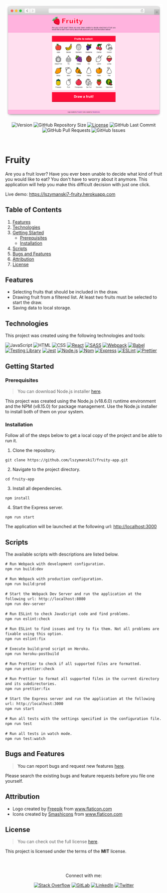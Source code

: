 <!-- APPLICATION PREVIEW -->
<div align="center">
  
  ![Fruity Header](./docs/application.png)
  
</div>

<!-- SHIELDS -->
<div align="center">
  
  ![Version](https://img.shields.io/badge/version-1.0.0-blue?label=Version&labelColor=424242)
  ![GitHub Repository Size](https://img.shields.io/github/repo-size/lszymanski7/fruity-app?label=Size&labelColor=424242)
  [![License](https://img.shields.io/badge/License-MIT-yellow.svg?label=License&labelColor=424242)](https://github.com/lszymanski7/fruity-app/blob/main/LICENSE.md)
  ![GitHub Last Commit](https://img.shields.io/github/last-commit/lszymanski7/fruity-app?label=Last%20Commit&labelColor=424242)
  ![GitHub Pull Requests](https://img.shields.io/github/issues-pr/lszymanski7/fruity-app?label=Pull%20Requests&labelColor=424242)
  ![GitHub Issues](https://img.shields.io/github/issues/lszymanski7/fruity-app?label=Issues&labelColor=424242)
  
</div>

<br/>

<!-- FRUITY -->
# Fruity
Are you a fruit lover? Have you ever been unable to decide what kind of fruit you would like to eat? You don't have to worry about it anymore. This application will help you make this difficult decision with just one click.

Live demo: <a href="https://lszymanski7-fruity.herokuapp.com">https://lszymanski7-fruity.herokuapp.com<a/>

<!-- TABLE OF CONTENTS -->
## Table of Contents
<ol>
  <li><a href="#features">Features</a></li>
  <li><a href="#technologies">Technologies</a></li>
  <li>
    <a href="#getting-started">Getting Started</a>
    <ul>
      <li><a href="#prerequisites">Prerequisites</a></li>
      <li><a href="#installation">Installation</a></li>
    </ul>
  </li>
  <li><a href="#scripts">Scripts</a></li>
  <li><a href="#bugs-and-features">Bugs and Features</a></li>
  <li><a href="#attribution">Attribution</a></li>
  <li><a href="#license">License</a></li>
</ol>
  
<!-- FEATURES -->
## Features
- Selecting fruits that should be included in the draw.
- Drawing fruit from a filtered list. At least two fruits must be selected to start the draw.
- Saving data to local storage.

<!-- TECHNOLOGIES -->
## Technologies
This project was created using the following technologies and tools:

![JavaScript](https://img.shields.io/badge/JavaScript-424242?style=flat&logo=javascript&logoColor=F7DF1E)
![HTML](https://img.shields.io/badge/HTML-424242?style=flat&logo=html5&logoColor=E34F26)
![CSS](https://img.shields.io/badge/CSS-424242?style=flat&logo=css3&logoColor=1572B6)
[![React](https://img.shields.io/badge/React%20|%20v18.1.0-424242?style=flat&logo=react&logoColor=61DAFB)](https://reactjs.org)
[![SASS](https://img.shields.io/badge/SASS%20|%20v1.53.0-424242?style=flat&logo=SASS&logoColor=CC6699)](https://sass-lang.com)
[![Webpack](https://img.shields.io/badge/Webpack%20|%20v5.72.1-424242?style=flat&logo=webpack&logoColor=8DD6F9)](https://webpack.js.org)
[![Babel](https://img.shields.io/badge/Babel%20|%20v7.18.0-424242?style=flat&logo=babel&logoColor=F9DC3E)](https://babeljs.io)
[![Testing Library](https://img.shields.io/badge/Testing%20Library%20|%20v8.16.0-424242?style=flat&logo=testinglibrary&logoColor=E33332)](https://testing-library.com)
[![Jest](https://img.shields.io/badge/Jest%20|%20v28.1.2-424242?style=flat&logo=jest&logoColor=C21325)](https://jestjs.io)
[![Node.js](https://img.shields.io/badge/Node.js%20|%20v18.6.0-424242?style=flat&logo=node.js&logoColor=339933)](https://nodejs.org/en)
[![Npm](https://img.shields.io/badge/Npm%20|%20v8.15.0-424242?style=flat&logo=npm&logoColor=CB3837)](https://npmjs.com)
[![Express](https://img.shields.io/badge/Express%20%7C%20v4.18.1-424242?style=flat&logo=express&logoColor=FFFFFF)](https://expressjs.com)
[![ESLint](https://img.shields.io/badge/ESLint%20%7C%20v8.19.0-424242?style=flat&logo=eslint&logoColor=4B32C3)](https://eslint.org)
[![Prettier](https://img.shields.io/badge/Prettier%20%7C%20v2.7.1-424242?style=flat&logo=prettier&logoColor=F7B93E)](https://prettier.io)

<!-- Getting Started -->
## Getting Started

<!-- Prerequisites -->
### Prerequisites
> You can download Node.js installer [here](https://nodejs.org/en/download).

This project was created using the Node.js (v18.6.0) runtime environment and the NPM (v8.15.0) for package management. Use the Node.js installer to install both of them on your system.
  
<!-- Installation -->
### Installation
Follow all of the steps below to get a local copy of the project and be able to run it.

1. Clone the repository.
```
git clone https://github.com/lszymanski7/fruity-app.git
```
2. Navigate to the project directory.
```
cd fruity-app
```
3. Install all dependencies.
```
npm install
```
4. Start the Express server.
```
npm run start
```

The application will be launched at the following url: <a href="http://localhost:3000">http://localhost:3000<a/>

<!-- SCRIPTS -->
## Scripts
The available scripts with descriptions are listed below.

```properties
# Run Webpack with development configuration.
npm run build:dev

# Run Webpack with production configuration.
npm run build:prod

# Start the Webpack Dev Server and run the application at the following url: http://localhost:8080
npm run dev-server

# Run ESLint to check JavaScript code and find problems.
npm run eslint:check

# Run ESLint to find issues and try to fix them. Not all problems are fixable using this option.
npm run eslint:fix

# Execute build:prod script on Heroku.
npm run heroku-postbuild

# Run Prettier to check if all supported files are formatted. 
npm run prettier:check

# Run Prettier to format all supported files in the current directory and its subdirectories.
npm run prettier:fix

# Start the Express server and run the application at the following url: http://localhost:3000
npm run start

# Run all tests with the settings specified in the configuration file.
npm run test

# Run all tests in watch mode.
npm run test:watch
```
  
<!-- BUGS AND FEATURES -->
## Bugs and Features  
> You can report bugs and request new features [here](https://github.com/lszymanski7/fruity-app/issues). 
  
Please search the existing bugs and feature requests before you file one yourself.
  
<!-- ATTRIBUTION -->
## Attribution
- Logo created by <a href="https://flaticon.com/authors/freepik">Freepik</a> from <a href="https://flaticon.com">www.flaticon.com</a>
- Icons created by <a href="https://flaticon.com/authors/smashicons">Smashicons</a> from <a href="https://flaticon.com">www.flaticon.com</a>
  
<!-- LICENSE -->
## License
> You can check out the full license [here](https://github.com/lszymanski7/fruity-app/blob/main/LICENSE.md).
  
This project is licensed under the terms of the **MIT** license.
  
<br/>
 
<!-- LINKS -->
##
<div align="center">
  <p>Connect with me:</p>
  
  [![Stack Overflow](https://img.shields.io/badge/Stack%20Overflow-F58025?style=flat&logo=stackoverflow&logoColor=white)](https://stackoverflow.com/users/18706083)
  [![GitLab](https://img.shields.io/badge/GitLab-424242?style=flat&logo=gitlab)](https://gitlab.com/lszymanski7)
  [![LinkedIn](https://img.shields.io/badge/LinkedIn-0A66C2?style=flat&logo=linkedin)](https://linkedin.com/in/lszymanski7)
  [![Twitter](https://img.shields.io/twitter/follow/lszymanski7_?label=Twitter&style=social)](https://twitter.com/lszymanski7_)
  
</div>
